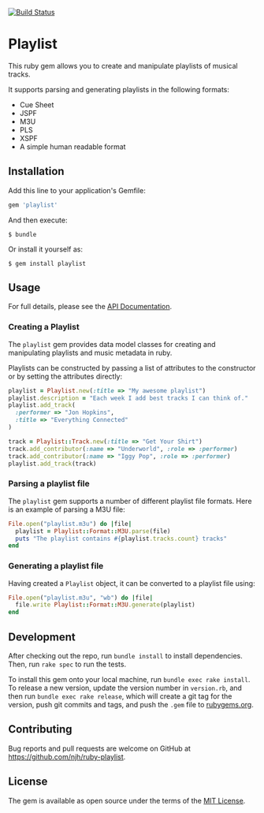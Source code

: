 [![Build Status](https://travis-ci.org/njh/ruby-playlist.svg)](https://travis-ci.org/njh/ruby-playlist)

# Playlist

This ruby gem allows you to create and manipulate playlists of musical tracks.

It supports parsing and generating playlists in the following formats:

* Cue Sheet
* JSPF
* M3U
* PLS
* XSPF
* A simple human readable format

## Installation

Add this line to your application's Gemfile:

```ruby
gem 'playlist'
```

And then execute:

    $ bundle

Or install it yourself as:

    $ gem install playlist

## Usage

For full details, please see the [API Documentation](https://www.rubydoc.info/gems/playlist/).

### Creating a Playlist

The `playlist` gem provides data model classes for creating and manipulating 
playlists and music metadata in ruby.

Playlists can be constructed by passing a list of attributes to the constructor or by setting the attributes directly:

```ruby
playlist = Playlist.new(:title => "My awesome playlist")
playlist.description = "Each week I add best tracks I can think of."
playlist.add_track(
  :performer => "Jon Hopkins",
  :title => "Everything Connected"
)

track = Playlist::Track.new(:title => "Get Your Shirt")
track.add_contributor(:name => "Underworld", :role => :performer)
track.add_contributor(:name => "Iggy Pop", :role => :performer)
playlist.add_track(track)
```

### Parsing a playlist file

The `playlist` gem supports a number of different playlist file formats.
Here is an example of parsing a M3U file:

```ruby
File.open("playlist.m3u") do |file|
  playlist = Playlist::Format::M3U.parse(file)
  puts "The playlist contains #{playlist.tracks.count} tracks"
end
```

### Generating a playlist file

Having created a `Playlist` object, it can be converted to a playlist file using:

```ruby
File.open("playlist.m3u", "wb") do |file|
  file.write Playlist::Format::M3U.generate(playlist)
end
```


## Development

After checking out the repo, run `bundle install` to install dependencies. Then, run `rake spec` to run the tests.

To install this gem onto your local machine, run `bundle exec rake install`. To release a new version, update the version number in `version.rb`, and then run `bundle exec rake release`, which will create a git tag for the version, push git commits and tags, and push the `.gem` file to [rubygems.org](https://rubygems.org).

## Contributing

Bug reports and pull requests are welcome on GitHub at https://github.com/njh/ruby-playlist.


## License

The gem is available as open source under the terms of the [MIT License](http://opensource.org/licenses/MIT).
